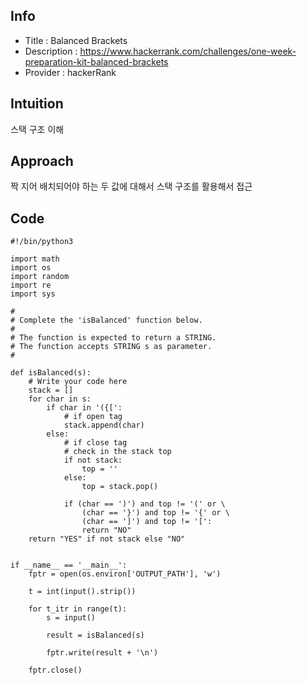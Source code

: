 ## Info
- Title : Balanced Brackets
- Description : https://www.hackerrank.com/challenges/one-week-preparation-kit-balanced-brackets
- Provider : hackerRank

## Intuition
스택 구조 이해
## Approach
<!-- Describe your approach to solving the problem. -->
짝 지어 배치되어야 하는 두 값에 대해서 스택 구조를 활용해서 접근

## Code
```
#!/bin/python3

import math
import os
import random
import re
import sys

#
# Complete the 'isBalanced' function below.
#
# The function is expected to return a STRING.
# The function accepts STRING s as parameter.
#

def isBalanced(s):
    # Write your code here
    stack = []
    for char in s:
        if char in '({[':
            # if open tag
            stack.append(char)
        else:
            # if close tag
            # check in the stack top
            if not stack:
                top = ''
            else:
                top = stack.pop()
            
            if (char == ')') and top != '(' or \
                (char == '}') and top != '{' or \
                (char == ']') and top != '[':
                return "NO"
    return "YES" if not stack else "NO"
        

if __name__ == '__main__':
    fptr = open(os.environ['OUTPUT_PATH'], 'w')

    t = int(input().strip())

    for t_itr in range(t):
        s = input()

        result = isBalanced(s)

        fptr.write(result + '\n')

    fptr.close()
```

